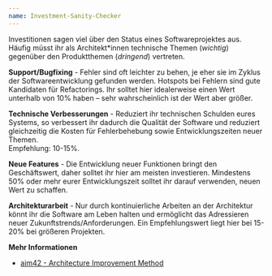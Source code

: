 ```yaml
---
name: Investment-Sanity-Checker
---
```

Investitionen sagen viel über den Status eines Softwareprojektes aus.
Häufig müsst ihr als Architekt\*innen technische Themen (*wichtig*) gegenüber
den Produktthemen (*dringend*) vertreten.

**Support/Bugfixing** - Fehler sind oft leichter zu behen, je eher sie im Zyklus der Softwareentwicklung gefunden werden.
Hotspots bei Fehlern sind gute Kandidaten für Refactorings.
Ihr solltet hier idealerweise einen Wert unterhalb von 10% haben – sehr wahrscheinlich
ist der Wert aber größer.

**Technische Verbesserungen** - Reduziert ihr technischen Schulden eures Systems,
so verbessert ihr dadurch die Qualität der Software und reduziert gleichzeitig
die Kosten für Fehlerbehebung sowie Entwicklungszeiten neuer Themen.  
Empfehlung: 10-15%.

**Neue Features** - Die Entwicklung neuer Funktionen bringt den Geschäftswert,
daher solltet ihr hier am meisten investieren.
Mindestens 50% oder mehr eurer Entwicklungszeit solltet ihr darauf verwenden,
neuen Wert zu schaffen.

**Architekturarbeit** - Nur durch kontinuierliche Arbeiten an der Architektur
könnt ihr die Software am Leben halten und ermöglicht das Adressieren
neuer Zukunftstrends/Anforderungen. Ein Empfehlungswert liegt hier bei 15-20%
bei größeren Projekten.

**Mehr Informationen**
* [aim42 - Architecture Improvement Method](https://www.aim42.org/)